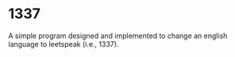 # 1337
 A simple program designed and implemented to change an english language to leetspeak (i.e., 1337). 
